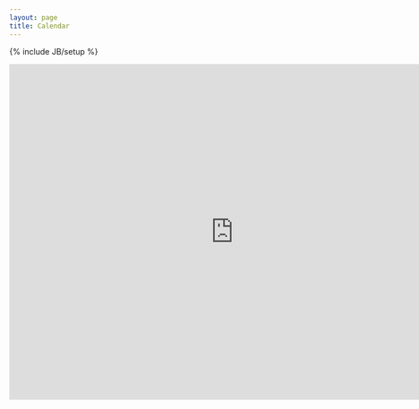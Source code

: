 ```yaml
---
layout: page
title: Calendar
---
```


{% include JB/setup %}

<iframe src="https://www.google.com/calendar/embed?src=coollimix%40gmail.com&amp;src=%23daynum%40group.v.calendar.google.com"
style=" border-width:0 " width="800" height="600" frameborder="0"
scrolling="no"></iframe>
